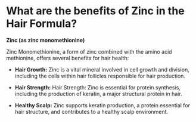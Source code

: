 # What are the benefits of Zinc in the Hair Formula?

**Zinc (as zinc monomethionine)** 

Zinc Monomethionine, a form of zinc combined with the amino acid methionine, offers several benefits for hair health: 

- **Hair Growth:** Zinc is a vital mineral involved in cell growth and division, including the cells within hair follicles responsible for hair production. 

- **Hair Strength:** Hair Strength: Zinc is essential for protein synthesis, including the production of keratin, a major structural protein in hair. 

- **Healthy Scalp:** Zinc supports keratin production, a protein essential for hair structure, and contributes to a healthy scalp environment.